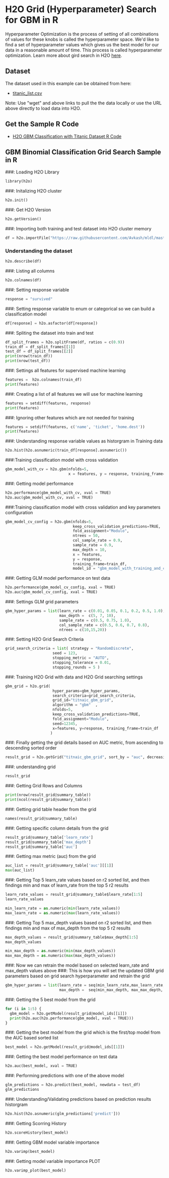 # H2O Grid (Hyperparameter) Search for GBM in R #

Hyperparameter Optimization is the process of setting of all combinations of values for these knobs is called the hyperparameter space. We'd like to find a set of hyperparameter values which gives us the best model for our data in a reasonable amount of time. This process is called hyperparameter optimization. Learn more about gird search in H2O [here](http://docs.h2o.ai/h2o/latest-stable/h2o-docs/grid-search.html).

## Dataset ##
The dataset used in this example can be obtained from here:
 - [titanic_list.csv](https://raw.githubusercontent.com/Avkash/mldl/master/data/titanic_list.csv)

Note: Use "wget" and above links to pull the the data locally or use the URL above directly to load data into H2O.
  
## Get the Sample R Code ##
  - [H2O GBM Classification with Titanic Dataset R Code](https://github.com/Avkash/mldl/blob/master/code/R/H2O-GridSearch-GBM-Titanic-Classification.R)
  
## GBM Binomial Classification Grid Search Sample in R ##

###: Loading H2O Library
```python
library(h2o)
```

###: Initalizing H2O cluster
```python
h2o.init()
```

###: Get H2O Version
```python
h2o.getVersion()
```

###: Importing both training and test dataset into H2O cluster memory
```python
df = h2o.importFile("https://raw.githubusercontent.com/Avkash/mldl/master/data/titanic_list.csv")
```

### Understanding the dataset
```python
h2o.describe(df)
```

###: Listing all columns
```python
h2o.colnames(df)
```

###: Setting response variable
```python
response = "survived"
```

###: Setting response variable to enum or categorical so we can build a classification model
```python
df[response] = h2o.asfactor(df[response])
```

###: Spliting the dataset into train and test 
```python
df_split_frames = h2o.splitFrame(df, ratios = c(0.9))
train_df = df_split_frames[[1]]
test_df = df_split_frames[[2]]
print(nrow(train_df))
print(nrow(test_df))
```

###: Settings all features for supervised machine learning
```python
features =  h2o.colnames(train_df)
print(features)
```

###: Creating a list of all features we will use for machine learning
```python
features = setdiff(features, response)
print(features)
```

###: Ignoring other features which are not needed for training
```python
features = setdiff(features, c('name', 'ticket', 'home.dest'))
print(features)    
```

###: Understanding response variable values as historgram in Training data
```python
h2o.hist(h2o.asnumeric(train_df[response].asnumeric())
```

###:Training classification model with cross validation
```python
gbm_model_with_cv = h2o.gbm(nfolds=5, 
                            x = features, y = response, training_frame=train_df)
```

###: Getting model performance
```python
h2o.performance(gbm_model_with_cv, xval = TRUE)
h2o.auc(gbm_model_with_cv, xval = TRUE)
```

###:Training classification model with cross validation and key parameters configuration
```python
gbm_model_cv_config = h2o.gbm(nfolds=5,
                              keep_cross_validation_predictions=TRUE,
                              fold_assignment="Modulo",
                              ntrees = 50,
                              col_sample_rate = 0.9,
                              sample_rate = 0.9,
                              max_depth = 10,
                              x = features, 
                              y = response, 
                              training_frame=train_df, 
                              model_id = "gbm_model_with_training_and_cross_validtion_R")
```

###: Getting GLM model performance on test data
```python
h2o.performance(gbm_model_cv_config, xval = TRUE)
h2o.auc(gbm_model_cv_config, xval = TRUE)
```

###: Settings GLM grid parameters
```python
gbm_hyper_params = list(learn_rate = c(0.01, 0.05, 0.1, 0.2, 0.5, 1.0),
                        max_depth =  c(5, 7, 10),
                        sample_rate = c(0.5, 0.75, 1.0),
                        col_sample_rate = c(0.5, 0.6, 0.7, 0.8),
                        ntrees = c(10,15,20))
```

###: Setting H2O Grid Search Criteria
```python
grid_search_criteria = list( strategy = "RandomDiscrete", 
                     seed = 123,
                     stopping_metric = "AUTO", 
                     stopping_tolerance = 0.01,
                     stopping_rounds = 5 )
```

###: Training H2O Grid with data and H2O Grid searching settings
```python
gbm_grid = h2o.grid(
                     hyper_params=gbm_hyper_params,
                     search_criteria=grid_search_criteria,
                     grid_id="titnaic_gbm_grid",
                     algorithm = "gbm"  ,
                     nfolds=5,
                     keep_cross_validation_predictions=TRUE,
                     fold_assignment="Modulo",
                     seed=12345,
                     x=features, y=response, training_frame=train_df
                    )
```

###: Finally getting the grid details based on AUC metric,  from ascending to descending sorted order
```python
result_grid = h2o.getGrid("titnaic_gbm_grid", sort_by = "auc", decreasing = TRUE)
```

###: understanding grid
```python
result_grid
```

###: Getting Grid Rows and Columns
```python
print(nrow(result_grid@summary_table))
print(ncol(result_grid@summary_table))
```

###: Getting grid table header from the grid 
```python
names(result_grid@summary_table)
```

###: Getting specific column details  from the grid
```python
result_grid@summary_table['learn_rate']
result_grid@summary_table['max_depth']
result_grid@summary_table['auc']
```

###: Getting max metric (auc) from the grid
```python
auc_list = result_grid@summary_table['auc'][[1]]
max(auc_list)
```

###: Getting Top 5 learn_rate values based on r2 sorted list, and then findings min and max of learn_rate from the top 5 r2 results
```python
learn_rate_values = result_grid@summary_table$learn_rate[1:5]
learn_rate_values

min_learn_rate = as.numeric(min(learn_rate_values))
max_learn_rate = as.numeric(max(learn_rate_values))
```

###: Getting Top 5 max_depth values based on r2 sorted list, and then findings min and max of max_depth from the top 5 r2 results
```python
max_depth_values = result_grid@summary_table$max_depth[1:5]
max_depth_values

min_max_depth = as.numeric(min(max_depth_values))
max_max_depth = as.numeric(max(max_depth_values))
```

###: Now we can retrain the model based on selected learn_rate and max_depth values above
###: This is how you will set the updated GBM grid parameters based on grid search hyperparameter and retrain the grid
```python
gbm_hyper_params = list(learn_rate = seq(min_learn_rate,max_learn_rate,1), 
                        max_depth =  seq(min_max_depth, max_max_depth, 1))
```

###: Getting the 5 best model from the grid
```python
for (i in 1:5) {
  gbm_model = h2o.getModel(result_grid@model_ids[[i]])
  print(h2o.auc(h2o.performance(gbm_model, xval = TRUE)))
}
```

###: Getting the best model from the grid which is the first/top model from the AUC based sorted list 
```python
best_model = h2o.getModel(result_grid@model_ids[[1]])
```

###: Getting the best model performance on test data
```python
h2o.auc(best_model, xval = TRUE)
```

###: Performing predictions with one of the above model
```python
glm_predictions = h2o.predict(best_model, newdata = test_df)
glm_predictions
```

###: Understanding/Validating predictions based on prediction results historgram
```python
h2o.hist(h2o.asnumeric(glm_predictions['predict']))
```

###: Getting Scorring History
```python
h2o.scoreHistory(best_model)
```

###: Getting GBM model variable importance 
```python
h2o.varimp(best_model)
```

###: Getting model variable importance PLOT
```python
h2o.varimp_plot(best_model)
```
